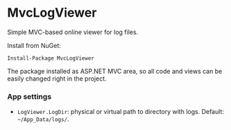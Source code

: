 # MvcLogViewer
Simple MVC-based online viewer for log files.

Install from NuGet:

    Install-Package MvcLogViewer

The package installed as ASP.NET MVC area, so all code and views can be easily changed right in the project.

### App settings

- `LogViewer.LogDir`: physical or virtual path to directory with logs. Default: `~/App_Data/logs/`.